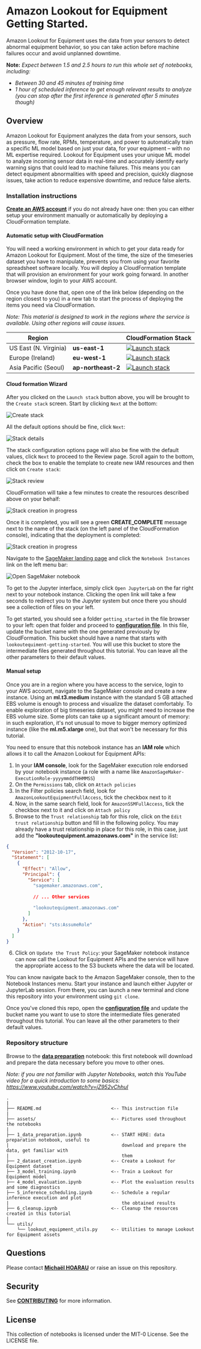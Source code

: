 # Amazon Lookout for Equipment Getting Started.
Amazon Lookout for Equipment uses the data from your sensors to detect abnormal equipment behavior, so you can take action before machine failures occur and avoid unplanned downtime.

**Note:** *Expect between 1.5 and 2.5 hours to run this whole set of notebooks, including:*
* *Between 30 and 45 minutes of training time*
* *1 hour of scheduled inference to get enough relevant results to analyze (you can stop after the first inference is generated after 5 minutes though)*

## Overview
Amazon Lookout for Equipment analyzes the data from your sensors, such as pressure, flow rate, RPMs, temperature, and power to automatically train a specific ML model based on just your data, for your equipment – with no ML expertise required. Lookout for Equipment uses your unique ML model to analyze incoming sensor data in real-time and accurately identify early warning signs that could lead to machine failures. This means you can detect equipment abnormalities with speed and precision, quickly diagnose issues, take action to reduce expensive downtime, and reduce false alerts.

### Installation instructions
[**Create an AWS account**](https://portal.aws.amazon.com/gp/aws/developer/registration/index.html) if you do not already have one: then you can either setup your environment manually or automatically by deploying a CloudFormation template.

#### Automatic setup with CloudFormation
You will need a working environment in which to get your data ready for Amazon Lookout for Equipment. Most of the time, the size of the timeseries dataset you have to manipulate, prevents you from using your favorite spreadsheet software locally. You will deploy a CloudFormation template that will provision an environment for your work going forward. In another browser window, login to your AWS account.

Once you have done that, open one of the link below (depending on the region closest to you) in a new tab to start the process of deploying the items you need via CloudFormation.

*Note: This material is designed to work in the regions where the service is available. Using other regions will cause issues.*

| Region |     | CloudFormation Stack |
| ---    | --- | --- |
| US East (N. Virginia) | **us-east-1** | [![Launch stack](https://s3.amazonaws.com/cloudformation-examples/cloudformation-launch-stack.png)](https://us-east-1.console.aws.amazon.com/cloudformation/home?region=us-east-1#/stacks/new?stackName=LookoutEquipmentGettingStarted&templateURL=https://lookoutforequipmentbucket-us-east-1.s3-us-east-1.amazonaws.com/cloud-formation-templates/lookout-equipment-getting-started.yaml) |
| Europe (Ireland) | **eu-west-1** | [![Launch stack](https://s3.amazonaws.com/cloudformation-examples/cloudformation-launch-stack.png)](https://eu-west-1.console.aws.amazon.com/cloudformation/home?region=eu-west-1#/stacks/new?stackName=LookoutEquipmentGettingStarted&templateURL=https://lookoutforequipmentbucket-eu-west-1.s3-eu-west-1.amazonaws.com/cloud-formation-templates/lookout-equipment-getting-started.yaml) |
| Asia Pacific (Seoul) | **ap-northeast-2** | [![Launch stack](https://s3.amazonaws.com/cloudformation-examples/cloudformation-launch-stack.png)](https://ap-northeast-2.console.aws.amazon.com/cloudformation/home?region=ap-northeast-2#/stacks/new?stackName=LookoutEquipmentGettingStarted&templateURL=https://lookoutforequipmentbucket-ap-northeast-2.s3-ap-northeast-2.amazonaws.com/cloud-formation-templates/lookout-equipment-getting-started.yaml) |

#### Cloud formation Wizard
After you clicked on the `Launch stack` button above, you will be brought to the `Create stack` screen. Start by clicking `Next` at the bottom:

![Create stack](assets/cf-stack-creation.png)

All the default options should be fine, click `Next`:

![Stack details](assets/cf-stack-details.png)

The stack configuration options page will also be fine with the default values, click `Next` to proceed to the Review page. Scroll again to the bottom, check the box to enable the template to create new IAM resources and then click on `Create stack`:

![Stack review](assets/cf-stack-review.png)

CloudFormation will take a few minutes to create the resources described above on your behalf:

![Stack creation in progress](assets/cf-stack-in-progress.png)

Once it is completed, you will see a green **CREATE_COMPLETE** message next to the name of the stack (on the left panel of the CloudFormation console), indicating that the deployment is completed:

![Stack creation in progress](assets/cf-deployment-complete.png)

Navigate to the [SageMaker landing page](https://console.aws.amazon.com/sagemaker/home) and click the `Notebook Instances` link on the left menu bar:

![Open SageMaker notebook](assets/cf-open-notebook.png)

To get to the Jupyter interface, simply click `Open JupyterLab` on the far right next to your notebook instance. Clicking the open link will take a few seconds to redirect you to the Jupyter system but once there you should see a collection of files on your left.

To get started, you should see a folder `getting_started` in the file browser to your left: open that folder and proceed to [**configuration file**](config.py). In this file, update the bucket name with the one generated previously by CloudFormation. This bucket should have a name that starts with `lookoutequiment-getting-started`. You will use this bucket to store the intermediate files generated throughout this tutorial. You can leave all the other parameters to their default values.

#### Manual setup
Once you are in a region where you have access to the service, login to your AWS account, navigate to the SageMaker console and create a new instance. Using an **ml.t3.medium** instance with the standard 5 GB attached EBS volume is enough to process and visualize the dataset comfortably. To enable exploration of big timeseries dataset, you might need to increase the EBS volume size. Some plots can take up a significant amount of memory: in such exploration, it's not unusual to move to bigger memory optimized instance (like the **ml.m5.xlarge** one), but that won't be necessary for this tutorial.

You need to ensure that this notebook instance has an **IAM role** which allows it to call the Amazon Lookout for Equipment APIs:

1. In your **IAM console**, look for the SageMaker execution role endorsed by your notebook instance (a role with a name like `AmazonSageMaker-ExecutionRole-yyyymmddTHHMMSS`)
2. On the `Permissions` tab, click on `Attach policies`
3. In the Filter policies search field, look for `AmazonLookoutEquipmentFullAccess`, tick the checkbox next to it
4. Now, in the same search field, look for `AmazonSSMFullAccess`, tick the checkbox next to it and click on `Attach policy`
5. Browse to the `Trust relationship` tab for this role, click on the `Edit trust relationship` button and fill in the following policy. You may already have a trust relationship in place for this role, in this case, just add the **"lookoutequipment.amazonaws.com"** in the service list:

```json
{
  "Version": "2012-10-17",
  "Statement": [
    {
      "Effect": "Allow",
      "Principal": {
        "Service": [
          "sagemaker.amazonaws.com",
            
          // ... Other services
            
          "lookoutequipment.amazonaws.com"
        ]
      },
      "Action": "sts:AssumeRole"
    }
  ]
}
```
6. Click on `Update the Trust Policy`: your SageMaker notebook instance can now call the Lookout for Equipment APIs and the service will have the appropriate access to the S3 buckets where the data will be located.

You can know navigate back to the Amazon SageMaker console, then to the Notebook Instances menu. Start your instance and launch either Jupyter or JupyterLab session. From there, you can launch a new terminal and clone this repository into your environment using `git clone`.

Once you've cloned this repo, open the [**configuration file**](config.py) and update the bucket name you want to use to store the intermediate files generated throughout this tutorial. You can leave all the other parameters to their default values.

### Repository structure
Browse to the [**data preparation**](1_data_preparation.ipynb) notebook: this first notebook will download and prepare the data necessary before you move to other ones.

*Note: if you are not familiar with Jupyter Notebooks, watch this YouTube video for a quick introduction to some basics: https://www.youtube.com/watch?v=jZ952vChhuI*

```
.
|
├── README.md                          <-- This instruction file
|
├── assets/                            <-- Pictures used throughout the notebooks
|
├── 1_data_preparation.ipynb           <-- START HERE: data preparation notebook, useful to
|                                          download and prepare the data, get familiar with
|                                          them
├── 2_dataset_creation.ipynb           <-- Create a Lookout for Equipment dataset
├── 3_model_training.ipynb             <-- Train a Lookout for Equipment model
├── 4_model_evaluation.ipynb           <-- Plot the evaluation results and some diagnostics
├── 5_inference_scheduling.ipynb       <-- Schedule a regular inference execution and plot
|                                          the obtained results
├── 6_cleanup.ipynb                    <-- Cleanup the resources created in this tutorial
|
└── utils/
    └── lookout_equipment_utils.py     <-- Utilities to manage Lookout for Equipment assets
```

## Questions

Please contact [**Michaël HOARAU**](mailto:michoara@amazon.fr) or raise an issue on this repository.

## Security

See [**CONTRIBUTING**](CONTRIBUTING.md#security-issue-notifications) for more information.

## License
This collection of notebooks is licensed under the MIT-0 License. See the LICENSE file.